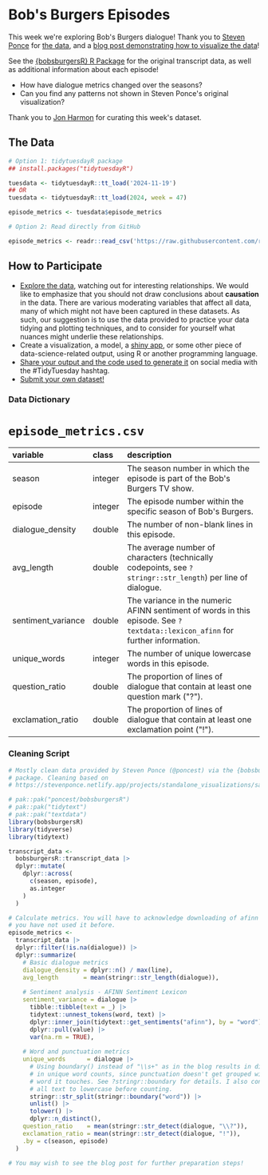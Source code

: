 # Bob's Burgers Episodes

This week we're exploring Bob's Burgers dialogue! Thank you to [Steven Ponce](https://github.com/poncest) for [the data](https://github.com/poncest/bobsburgersR), and a [blog post demonstrating how to visualize the data](https://stevenponce.netlify.app/projects/standalone_visualizations/sa_2024-11-11.html)!

See the [{bobsburgersR} R Package](https://github.com/poncest/bobsburgersR) for the original transcript data, as well as additional information about each episode!

- How have dialogue metrics changed over the seasons?
- Can you find any patterns not shown in Steven Ponce's original visualization?

Thank you to [Jon Harmon](https://github.com/jonthegeek) for curating this week's dataset.

## The Data

```r
# Option 1: tidytuesdayR package 
## install.packages("tidytuesdayR")

tuesdata <- tidytuesdayR::tt_load('2024-11-19')
## OR
tuesdata <- tidytuesdayR::tt_load(2024, week = 47)

episode_metrics <- tuesdata$episode_metrics

# Option 2: Read directly from GitHub

episode_metrics <- readr::read_csv('https://raw.githubusercontent.com/rfordatascience/tidytuesday/master/data/2024/2024-11-19/episode_metrics.csv')
```

## How to Participate

- [Explore the data](https://r4ds.hadley.nz/), watching out for interesting relationships. We would like to emphasize that you should not draw conclusions about **causation** in the data. There are various moderating variables that affect all data, many of which might not have been captured in these datasets. As such, our suggestion is to use the data provided to practice your data tidying and plotting techniques, and to consider for yourself what nuances might underlie these relationships.
- Create a visualization, a model, a [shiny app](https://shiny.posit.co/), or some other piece of data-science-related output, using R or another programming language.
- [Share your output and the code used to generate it](../../../sharing.md) on social media with the #TidyTuesday hashtag.
- [Submit your own dataset!](../../../.github/pr_instructions.md)

### Data Dictionary

# `episode_metrics.csv`

|variable           |class   |description                           |
|:------------------|:-------|:-------------------------------------|
|season             |integer |The season number in which the episode is part of the Bob's Burgers TV show. |
|episode            |integer |The episode number within the specific season of Bob's Burgers. |
|dialogue_density   |double  |The number of non-blank lines in this episode. |
|avg_length         |double  |The average number of characters (technically codepoints, see `?stringr::str_length`) per line of dialogue. |
|sentiment_variance |double  |The variance in the numeric AFINN sentiment of words in this episode. See `?textdata::lexicon_afinn` for further information. |
|unique_words       |integer |The number of unique lowercase words in this episode. |
|question_ratio     |double  |The proportion of lines of dialogue that contain at least one question mark ("?"). |
|exclamation_ratio  |double  |The proportion of lines of dialogue that contain at least one exclamation point ("!"). |

### Cleaning Script

```r
# Mostly clean data provided by Steven Ponce (@poncest) via the {bobsburgersR} R
# package. Cleaning based on
# https://stevenponce.netlify.app/projects/standalone_visualizations/sa_2024-11-11.html

# pak::pak("poncest/bobsburgersR")
# pak::pak("tidytext")
# pak::pak("textdata")
library(bobsburgersR)
library(tidyverse)
library(tidytext)

transcript_data <- 
  bobsburgersR::transcript_data |> 
  dplyr::mutate(
    dplyr::across(
      c(season, episode),
      as.integer
    )
  )

# Calculate metrics. You will have to acknowledge downloading of afinn data if
# you have not used it before.
episode_metrics <-
  transcript_data |>
  dplyr::filter(!is.na(dialogue)) |>
  dplyr::summarize(
    # Basic dialogue metrics
    dialogue_density = dplyr::n() / max(line),
    avg_length       = mean(stringr::str_length(dialogue)),
    
    # Sentiment analysis - AFINN Sentiment Lexicon
    sentiment_variance = dialogue |>
      tibble::tibble(text = _) |>
      tidytext::unnest_tokens(word, text) |>
      dplyr::inner_join(tidytext::get_sentiments("afinn"), by = "word") |>
      dplyr::pull(value) |>
      var(na.rm = TRUE),
    
    # Word and punctuation metrics  
    unique_words      = dialogue |>
      # Using boundary() instead of "\\s+" as in the blog results in differences
      # in unique word counts, since punctuation doesn't get grouped with the
      # word it touches. See ?stringr::boundary for details. I also converted
      # all text to lowercase before counting.
      stringr::str_split(stringr::boundary("word")) |>
      unlist() |>
      tolower() |> 
      dplyr::n_distinct(),
    question_ratio    = mean(stringr::str_detect(dialogue, "\\?")),
    exclamation_ratio = mean(stringr::str_detect(dialogue, "!")),
    .by = c(season, episode)
  )

# You may wish to see the blog post for further preparation steps!
```
